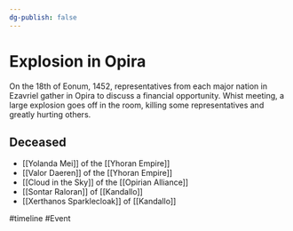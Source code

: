```yaml
---
dg-publish: false
---
```


# Explosion in Opira
On the 18th of Eonum, 1452, representatives from each major nation in Ezavriel gather in Opira to discuss a financial opportunity. Whist meeting, a large explosion goes off in the room, killing some representatives and greatly hurting others. 

## Deceased
- [[Yolanda Mei]] of the [[Yhoran Empire]]
- [[Valor Daeren]] of the [[Yhoran Empire]]
- [[Cloud in the Sky]] of the [[Opirian Alliance]]
- [[Sontar Raloran]] of [[Kandallo]]
- [[Xerthanos Sparklecloak]] of [[Kandallo]]

<span 
	  class='ob-timelines' 
	  data-date='1452-01-18-00' 
	  data-title='Explosion in Opira' 
	  data-class='orange' 
	  data-type='range' 
	  data-end='1452-01-18-00'> 
</span>

#timeline #Event